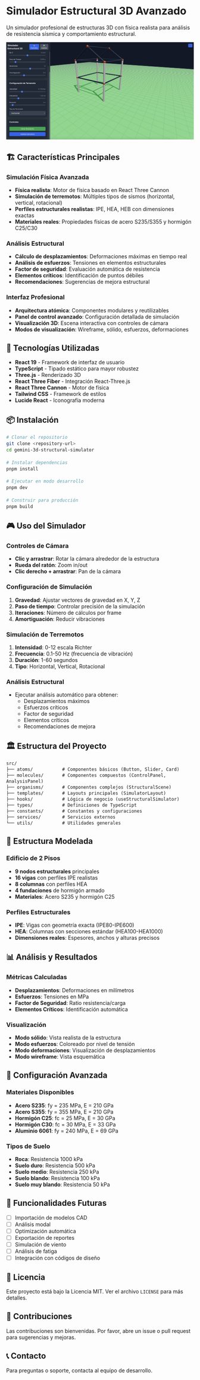 # Simulador Estructural 3D Avanzado

Un simulador profesional de estructuras 3D con física realista para análisis de resistencia sísmica y comportamiento estructural.

![Vista previa del simulador estructural 3D](shots/shot1.png)

## 🏗️ Características Principales

### Simulación Física Avanzada
- **Física realista**: Motor de física basado en React Three Cannon
- **Simulación de terremotos**: Múltiples tipos de sismos (horizontal, vertical, rotacional)
- **Perfiles estructurales realistas**: IPE, HEA, HEB con dimensiones exactas
- **Materiales reales**: Propiedades físicas de acero S235/S355 y hormigón C25/C30

### Análisis Estructural
- **Cálculo de desplazamientos**: Deformaciones máximas en tiempo real
- **Análisis de esfuerzos**: Tensiones en elementos estructurales
- **Factor de seguridad**: Evaluación automática de resistencia
- **Elementos críticos**: Identificación de puntos débiles
- **Recomendaciones**: Sugerencias de mejora estructural

### Interfaz Profesional
- **Arquitectura atómica**: Componentes modulares y reutilizables
- **Panel de control avanzado**: Configuración detallada de simulación
- **Visualización 3D**: Escena interactiva con controles de cámara
- **Modos de visualización**: Wireframe, sólido, esfuerzos, deformaciones

## 🚀 Tecnologías Utilizadas

- **React 19** - Framework de interfaz de usuario
- **TypeScript** - Tipado estático para mayor robustez
- **Three.js** - Renderizado 3D
- **React Three Fiber** - Integración React-Three.js
- **React Three Cannon** - Motor de física
- **Tailwind CSS** - Framework de estilos
- **Lucide React** - Iconografía moderna

## 📦 Instalación

```bash
# Clonar el repositorio
git clone <repository-url>
cd gemini-3d-structural-simulator

# Instalar dependencias
pnpm install

# Ejecutar en modo desarrollo
pnpm dev

# Construir para producción
pnpm build
```

## 🎮 Uso del Simulador

### Controles de Cámara
- **Clic y arrastrar**: Rotar la cámara alrededor de la estructura
- **Rueda del ratón**: Zoom in/out
- **Clic derecho + arrastrar**: Pan de la cámara

### Configuración de Simulación
1. **Gravedad**: Ajustar vectores de gravedad en X, Y, Z
2. **Paso de tiempo**: Controlar precisión de la simulación
3. **Iteraciones**: Número de cálculos por frame
4. **Amortiguación**: Reducir vibraciones

### Simulación de Terremotos
1. **Intensidad**: 0-12 escala Richter
2. **Frecuencia**: 0.1-50 Hz (frecuencia de vibración)
3. **Duración**: 1-60 segundos
4. **Tipo**: Horizontal, Vertical, Rotacional

### Análisis Estructural
- Ejecutar análisis automático para obtener:
  - Desplazamientos máximos
  - Esfuerzos críticos
  - Factor de seguridad
  - Elementos críticos
  - Recomendaciones de mejora

## 🏛️ Estructura del Proyecto

```
src/
├── atoms/           # Componentes básicos (Button, Slider, Card)
├── molecules/       # Componentes compuestos (ControlPanel, AnalysisPanel)
├── organisms/       # Componentes complejos (StructuralScene)
├── templates/       # Layouts principales (SimulatorLayout)
├── hooks/           # Lógica de negocio (useStructuralSimulator)
├── types/           # Definiciones de TypeScript
├── constants/       # Constantes y configuraciones
├── services/        # Servicios externos
└── utils/           # Utilidades generales
```

## 🧪 Estructura Modelada

### Edificio de 2 Pisos
- **9 nodos estructurales** principales
- **16 vigas** con perfiles IPE realistas
- **8 columnas** con perfiles HEA
- **4 fundaciones** de hormigón armado
- **Materiales**: Acero S235 y hormigón C25

### Perfiles Estructurales
- **IPE**: Vigas con geometría exacta (IPE80-IPE600)
- **HEA**: Columnas con secciones estándar (HEA100-HEA1000)
- **Dimensiones reales**: Espesores, anchos y alturas precisos

## 📊 Análisis y Resultados

### Métricas Calculadas
- **Desplazamientos**: Deformaciones en milímetros
- **Esfuerzos**: Tensiones en MPa
- **Factor de Seguridad**: Ratio resistencia/carga
- **Elementos Críticos**: Identificación automática

### Visualización
- **Modo sólido**: Vista realista de la estructura
- **Modo esfuerzos**: Coloreado por nivel de tensión
- **Modo deformaciones**: Visualización de desplazamientos
- **Modo wireframe**: Vista esquemática

## 🔧 Configuración Avanzada

### Materiales Disponibles
- **Acero S235**: fy = 235 MPa, E = 210 GPa
- **Acero S355**: fy = 355 MPa, E = 210 GPa
- **Hormigón C25**: fc = 25 MPa, E = 30 GPa
- **Hormigón C30**: fc = 30 MPa, E = 33 GPa
- **Aluminio 6061**: fy = 240 MPa, E = 69 GPa

### Tipos de Suelo
- **Roca**: Resistencia 1000 kPa
- **Suelo duro**: Resistencia 500 kPa
- **Suelo medio**: Resistencia 250 kPa
- **Suelo blando**: Resistencia 100 kPa
- **Suelo muy blando**: Resistencia 50 kPa

## 🎯 Funcionalidades Futuras

- [ ] Importación de modelos CAD
- [ ] Análisis modal
- [ ] Optimización automática
- [ ] Exportación de reportes
- [ ] Simulación de viento
- [ ] Análisis de fatiga
- [ ] Integración con códigos de diseño

## 📝 Licencia

Este proyecto está bajo la Licencia MIT. Ver el archivo `LICENSE` para más detalles.

## 🤝 Contribuciones

Las contribuciones son bienvenidas. Por favor, abre un issue o pull request para sugerencias y mejoras.

## 📞 Contacto

Para preguntas o soporte, contacta al equipo de desarrollo.
